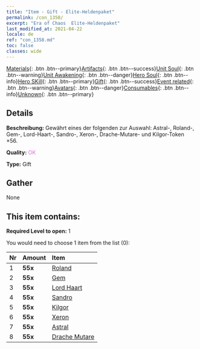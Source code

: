 ```yaml
---
title: "Item - Gift - Elite-Heldenpaket"
permalink: /con_1358/
excerpt: "Era of Chaos  Elite-Heldenpaket"
last_modified_at: 2021-04-22
locale: de
ref: "con_1358.md"
toc: false
classes: wide
---
```

 [Materials](/ItemsDE/){: .btn .btn--primary}[Artifacts](/ItemsDE/Artifacts/){: .btn .btn--success}[Unit Soul](/ItemsDE/UnitSoul/){: .btn .btn--warning}[Unit Awakening](/ItemsDE/UnitAwakening/){: .btn .btn--danger}[Hero Soul](/ItemsDE/HeroSoul/){: .btn .btn--info}[Hero SKill](/ItemsDE/HeroSkill/){: .btn .btn--primary}[Gift](/ItemsDE/Gift/){: .btn .btn--success}[Event related](/ItemsDE/Events/){: .btn .btn--warning}[Avatars](/ItemsDE/Avatars/){: .btn .btn--danger}[Consumables](/ItemsDE/Consumables/){: .btn .btn--info}[Unknown](/ItemsDE/Unknown/){: .btn .btn--primary}

## Details
 **Beschreibung:** Gewährt eines der folgenden zur Auswahl: Astral-, Roland-, Gem-, Lord-Haart-, Sandro-, Xeron-, Drache-Mutare- und Kilgor-Token ×56.

 **Quality:** <span style="color: #DA70D6">OK</span>

 **Type:** Gift

## Gather

  None

## This item contains:

 **Required Level to open:** 1

 You would need to choose 1 item from the list (0):

  | Nr | Amount |     Item    |
  |:---|:-------|:------------|
  | 1 |  **55x** | [Roland](/ItemsDE/her_362/) |  | 
  | 2 |  **55x** | [Gem](/ItemsDE/her_369/) |  | 
  | 3 |  **55x** | [Lord Haart](/ItemsDE/her_370/) |  | 
  | 4 |  **55x** | [Sandro](/ItemsDE/her_371/) |  | 
  | 5 |  **55x** | [Kilgor](/ItemsDE/her_374/) |  | 
  | 6 |  **55x** | [Xeron](/ItemsDE/her_383/) |  | 
  | 7 |  **55x** | [Astral](/ItemsDE/her_388/) |  | 
  | 8 |  **55x** | [Drache Mutare](/ItemsDE/her_390/) |  | 
